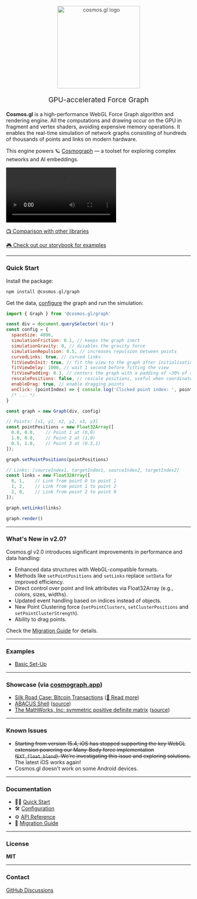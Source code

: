 
<p align="center" style="color: #444">
  <picture>
    <source media="(prefers-color-scheme: dark)" srcset="https://github.com/user-attachments/assets/1428fb58-c85e-4f9c-8f14-5be2f7c73b16">
    <source media="(prefers-color-scheme: light)" srcset="https://github.com/user-attachments/assets/44cdb7c6-2ccd-4ed0-a6c3-e9c4606559f0">
    <img align="center" width="225px" alt="cosmos.gl logo" src="https://github.com/user-attachments/assets/1428fb58-c85e-4f9c-8f14-5be2f7c73b16">
  </picture>
</p>
<p align="center" style="font-size: 1.2rem;">GPU-accelerated Force Graph</p>

**Cosmos.gl** is a high-performance WebGL Force Graph algorithm and rendering engine. All the computations and drawing occur on the GPU in fragment and vertex shaders, avoiding expensive memory operations. It enables the real-time simulation of network graphs consisting of hundreds of thousands of points and links on modern hardware.

This engine powers 🪐 [Cosmograph](http://cosmograph.app) — a toolset for exploring complex networks and AI embeddings.

<video src="https://user-images.githubusercontent.com/755708/173392407-9b05cbb6-d39e-4c2c-ab41-50900cfda823.mp4" autoplay controls alt="Demo of cosmos.gl GPU-accelerated Force Graph">
</video>

[📺 Comparison with other libraries](https://www.youtube.com/watch?v=HWk78hP8aEE)

[🎮 Check out our storybook for examples](https://cosmosgl.github.io/graph/)

---

### Quick Start

Install the package:

```bash
npm install @cosmos.gl/graph
```

Get the data, [configure](https://cosmosgl.github.io/graph/?path=/docs/configuration--docs) the graph and run the simulation:

```javascript
import { Graph } from '@cosmos.gl/graph'

const div = document.querySelector('div')
const config = {
  spaceSize: 4096,
  simulationFriction: 0.1, // keeps the graph inert
  simulationGravity: 0, // disables the gravity force
  simulationRepulsion: 0.5, // increases repulsion between points
  curvedLinks: true, // curved links
  fitViewOnInit: true, // fit the view to the graph after initialization
  fitViewDelay: 1000, // wait 1 second before fitting the view
  fitViewPadding: 0.3, // centers the graph with a padding of ~30% of screen
  rescalePositions: false, // rescale positions, useful when coordinates are too small
  enableDrag: true, // enable dragging points
  onClick: (pointIndex) => { console.log('Clicked point index: ', pointIndex) },
  /* ... */
}

const graph = new Graph(div, config)

// Points: [x1, y1, x2, y2, x3, y3]
const pointPositions = new Float32Array([
  0.0, 0.0,    // Point 1 at (0,0)
  1.0, 0.0,    // Point 2 at (1,0)
  0.5, 1.0,    // Point 3 at (0.5,1)
]);

graph.setPointPositions(pointPositions)

// Links: [sourceIndex1, targetIndex1, sourceIndex2, targetIndex2]
const links = new Float32Array([
  0, 1,    // Link from point 0 to point 1
  1, 2,    // Link from point 1 to point 2
  2, 0,    // Link from point 2 to point 0
]);

graph.setLinks(links)

graph.render()
```

---

### What's New in v2.0?

Cosmos.gl v2.0 introduces significant improvements in performance and data handling:

- Enhanced data structures with WebGL-compatible formats.
- Methods like `setPointPositions` and `setLinks` replace `setData` for improved efficiency.
- Direct control over point and link attributes via Float32Array (e.g., colors, sizes, widths).
- Updated event handling based on indices instead of objects.
- New Point Clustering force (`setPointClusters`, `setClusterPositions` and `setPointClusterStrength`).
- Ability to drag points.

Check the [Migration Guide](./cosmos-2-0-migration-notes.md) for details.

---

### Examples

- [Basic Set-Up](https://cosmosgl.github.io/graph/?path=/story/examples-beginners--basic-set-up)

---

### Showcase (via [cosmograph.app](https://cosmograph.app))

- [Silk Road Case: Bitcoin Transactions](https://cosmograph.app/run/?data=https://cosmograph.app/data/184R7cFG-4lv.csv) ([📄 Read more](https://medium.com/@cosmograph.app/visualizing-darknet-6846dec7f1d7))
- [ABACUS Shell](https://cosmograph.app/run/?data=https://cosmograph.app/data/ABACUS_shell_hd.csv) ([source](http://sparse.tamu.edu/Puri/ABACUS_shell_hd))
- [The MathWorks, Inc: symmetric positive definite matrix](https://cosmograph.app/run/?data=https://cosmograph.app/data/Kuu.csv) ([source](https://sparse.tamu.edu/MathWorks/Kuu))

---

### Known Issues

- ~~Starting from version 15.4, iOS has stopped supporting the key WebGL extension powering our Many-Body force implementation (`EXT_float_blend`). We're investigating this issue and exploring solutions.~~ The latest iOS works again!
- Cosmos.gl doesn't work on some Android devices.


---

### Documentation
- 🧑‍💻 [Quick Start](https://cosmosgl.github.io/graph/?path=/docs/welcome-to-cosmos--docs)
- 🛠 [Configuration](https://cosmosgl.github.io/graph/?path=/docs/configuration--docs)
- ⚙️ [API Reference](https://cosmosgl.github.io/graph/?path=/docs/api-reference--docs)
- 🚀 [Migration Guide](./cosmos-2-0-migration-notes.md)

---

### License

**MIT**

---

### Contact

[GitHub Discussions](https://github.com/orgs/cosmosgl/discussions)
